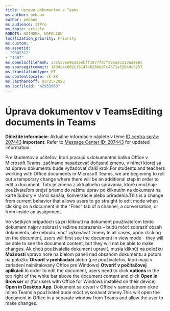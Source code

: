```yaml
---
title: Úprava dokumentov v Teams
ms.author: pebaum
author: pebaum
ms.audience: ITPro
ms.topic: article
ROBOTS: NOINDEX, NOFOLLOW
localization_priority: Priority
ms.custom: ''
ms.assetid:
- "9002312"
- "4497"
ms.openlocfilehash: 33c537ee96285ebff1877fd7fe95e33113ade98c
ms.sourcegitcommit: 183dc4c002c151474628b6d7c4571a5264dc5257
ms.translationtype: HT
ms.contentlocale: sk-SK
ms.lasthandoff: 03/25/2020
ms.locfileid: "42953963"
---
```

# <a name="editing-documents-in-teams"></a><span data-ttu-id="b03cb-102">Úprava dokumentov v Teams</span><span class="sxs-lookup"><span data-stu-id="b03cb-102">Editing documents in Teams</span></span>

<span data-ttu-id="b03cb-103">**Dôležité informácie**: Aktuálne informácie nájdete v téme [ID centra správ: 207443](https://admin.microsoft.com/Adminportal/Home?source=applauncher#MessageCenter?id=MC207443).</span><span class="sxs-lookup"><span data-stu-id="b03cb-103">**Important**: Refer to [Message Center ID: 207443](https://admin.microsoft.com/Adminportal/Home?source=applauncher#MessageCenter?id=MC207443) for updated information.</span></span> 

<span data-ttu-id="b03cb-104">Pre študentov a učiteľov, ktorí pracujú s dokumentmi balíka Office v Microsoft Teams, začíname nasadzovať dočasnú zmenu, v rámci ktorej sa na úpravu dokumentu bude vyžadovať ďalší krok.</span><span class="sxs-lookup"><span data-stu-id="b03cb-104">For students and teachers working with Office documents in Microsoft Teams, we are beginning to roll out a temporary change where there will be an additional step in order to edit a document.</span></span> <span data-ttu-id="b03cb-105">Toto je zmena z aktuálneho správania, ktoré umožňuje používateľom prejsť priamo do režimu úprav po kliknutím na dokument na karte Súbory v rámci kanála, konverzácie alebo priradenia.</span><span class="sxs-lookup"><span data-stu-id="b03cb-105">This is a change from current behavior that allows users to go straight to edit mode when clicking on a document in the "Files" tab of a channel, a conversation, or from inside an assignment.</span></span>

<span data-ttu-id="b03cb-106">Vo všetkých prípadoch sa pri kliknutí na dokument používateľom tento dokument najprv zobrazí v režime zobrazenia – budú môcť zobraziť obsah dokumentu, ale nebudú môcť vykonávať zmeny.</span><span class="sxs-lookup"><span data-stu-id="b03cb-106">In all cases, upon clicking on the document, users will first see the document in view mode - they will be able to see the document content, but they will not be able to make changes.</span></span> <span data-ttu-id="b03cb-107">Ak chcú používatelia dokument upraviť, musia kliknúť na položku **Možnosti** vpravo hore na bielom paneli nad obsahom dokumentu a potom na položku **Otvoriť v prehliadači** alebo (pre používateľov, ktorí majú v zariadení nainštalovaný Office pre Windows) **Otvoriť v počítačovej aplikácii**.</span><span class="sxs-lookup"><span data-stu-id="b03cb-107">In order to edit the document, users need to click **options** in the top right of the white bar above the document content and click **Open in Browser** or (for users with Office for Windows installed on their device) **Open in Desktop App**.</span></span> <span data-ttu-id="b03cb-108">Dokument sa otvorí v Office v samostatnom okne mimo Teams a používateľ bude môcť vykonávať zmeny.</span><span class="sxs-lookup"><span data-stu-id="b03cb-108">This will open the document in Office in a separate window from Teams and allow the user to make changes.</span></span>
